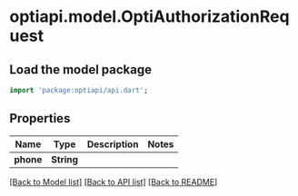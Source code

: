 # optiapi.model.OptiAuthorizationRequest

## Load the model package
```dart
import 'package:optiapi/api.dart';
```

## Properties
Name | Type | Description | Notes
------------ | ------------- | ------------- | -------------
**phone** | **String** |  | 

[[Back to Model list]](../README.md#documentation-for-models) [[Back to API list]](../README.md#documentation-for-api-endpoints) [[Back to README]](../README.md)


